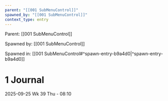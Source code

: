 ```yaml
---
parent: "[[001 SubMenuControl]]"
spawned_by: "[[001 SubMenuControl]]"
context_type: entry
---
```


Parent: [[001 SubMenuControl]]

Spawned by: [[001 SubMenuControl]] 

Spawned in: [[001 SubMenuControl#^spawn-entry-b9a4d0|^spawn-entry-b9a4d0]]

# 1 Journal

2025-09-25 Wk 39 Thu - 08:10

